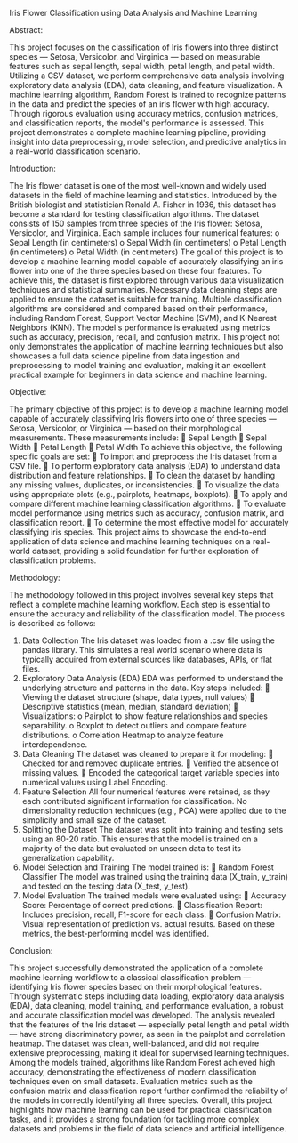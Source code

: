 Iris Flower Classification 
using Data Analysis and Machine Learning 

Abstract:

This project focuses on the classification of Iris flowers into three distinct species — Setosa, 
Versicolor, and Virginica — based on measurable features such as sepal length, sepal width, 
petal length, and petal width. Utilizing a CSV dataset, we perform comprehensive data analysis 
involving exploratory data analysis (EDA), data cleaning, and feature visualization. A machine 
learning algorithm, Random Forest is trained to recognize patterns in the data and predict the 
species of an iris flower with high accuracy. Through rigorous evaluation using accuracy 
metrics, confusion matrices, and classification reports, the model's performance is assessed. 
This project demonstrates a complete machine learning pipeline, providing insight into data 
preprocessing, model selection, and predictive analytics in a real-world classification scenario.

Introduction:

The Iris flower dataset is one of the most well-known and widely used datasets in the field of 
machine learning and statistics. Introduced by the British biologist and statistician Ronald A. 
Fisher in 1936, this dataset has become a standard for testing classification algorithms. 
The dataset consists of 150 samples from three species of the Iris flower: Setosa, Versicolor, 
and Virginica. Each sample includes four numerical features: 
o Sepal Length (in centimeters) 
o Sepal Width (in centimeters) 
o Petal Length (in centimeters) 
o Petal Width (in centimeters) 
The goal of this project is to develop a machine learning model capable of accurately 
classifying an iris flower into one of the three species based on these four features. To achieve 
this, the dataset is first explored through various data visualization techniques and statistical 
summaries. Necessary data cleaning steps are applied to ensure the dataset is suitable for 
training. 
Multiple classification algorithms are considered and compared based on their performance, 
including Random Forest, Support Vector Machine (SVM), and K-Nearest Neighbors (KNN). 
The model's performance is evaluated using metrics such as accuracy, precision, recall, and 
confusion matrix. 
This project not only demonstrates the application of machine learning techniques but also 
showcases a full data science pipeline from data ingestion and preprocessing to model training 
and evaluation, making it an excellent practical example for beginners in data science and 
machine learning.

Objective:

The primary objective of this project is to develop a machine learning model capable of 
accurately classifying Iris flowers into one of three species — Setosa, Versicolor, or Virginica 
— based on their morphological measurements. These measurements include: 
 Sepal Length 
 Sepal Width 
 Petal Length 
 Petal Width 
To achieve this objective, the following specific goals are set: 
 To import and preprocess the Iris dataset from a CSV file. 
 To perform exploratory data analysis (EDA) to understand data distribution and feature 
relationships. 
 To clean the dataset by handling any missing values, duplicates, or inconsistencies. 
 To visualize the data using appropriate plots (e.g., pairplots, heatmaps, boxplots). 
 To apply and compare different machine learning classification algorithms. 
 To evaluate model performance using metrics such as accuracy, confusion matrix, and 
classification report. 
 To determine the most effective model for accurately classifying iris species. 
This project aims to showcase the end-to-end application of data science and machine learning 
techniques on a real-world dataset, providing a solid foundation for further exploration of 
classification problems. 

Methodology:

The methodology followed in this project involves several key steps that reflect a complete 
machine learning workflow. Each step is essential to ensure the accuracy and reliability of the 
classification model. The process is described as follows: 
1. Data Collection 
The Iris dataset was loaded from a .csv file using the pandas library. This simulates a real
world scenario where data is typically acquired from external sources like databases, APIs, or 
flat files. 
2. Exploratory Data Analysis (EDA) 
EDA was performed to understand the underlying structure and patterns in the data. Key steps 
included: 
 Viewing the dataset structure (shape, data types, null values) 
 Descriptive statistics (mean, median, standard deviation) 
 Visualizations: 
o Pairplot to show feature relationships and species separability. 
o Boxplot to detect outliers and compare feature distributions. 
o Correlation Heatmap to analyze feature interdependence. 
3. Data Cleaning 
The dataset was cleaned to prepare it for modeling: 
 Checked for and removed duplicate entries. 
 Verified the absence of missing values. 
 Encoded the categorical target variable species into numerical values using Label 
Encoding. 
4. Feature Selection 
All four numerical features were retained, as they each contributed significant information for 
classification. No dimensionality reduction techniques (e.g., PCA) were applied due to the 
simplicity and small size of the dataset. 
5. Splitting the Dataset 
The dataset was split into training and testing sets using an 80-20 ratio. This ensures that the 
model is trained on a majority of the data but evaluated on unseen data to test its generalization 
capability. 
6. Model Selection and Training 
The model trained is: 
 Random Forest Classifier
The model was trained using the training data (X_train, y_train) and tested on the testing 
data (X_test, y_test). 
7. Model Evaluation 
The trained models were evaluated using: 
 Accuracy Score: Percentage of correct predictions. 
 Classification Report: Includes precision, recall, F1-score for each class. 
 Confusion Matrix: Visual representation of prediction vs. actual results. 
Based on these metrics, the best-performing model was identified.

Conclusion:

This project successfully demonstrated the application of a complete machine learning 
workflow to a classical classification problem — identifying Iris flower species based on their 
morphological features. Through systematic steps including data loading, exploratory data 
analysis (EDA), data cleaning, model training, and performance evaluation, a robust and 
accurate classification model was developed. 
The analysis revealed that the features of the Iris dataset — especially petal length and petal 
width — have strong discriminatory power, as seen in the pairplot and correlation heatmap. 
The dataset was clean, well-balanced, and did not require extensive preprocessing, making it 
ideal for supervised learning techniques. 
Among the models trained, algorithms like Random Forest achieved high accuracy, 
demonstrating the effectiveness of modern classification techniques even on small datasets. 
Evaluation metrics such as the confusion matrix and classification report further confirmed the 
reliability of the models in correctly identifying all three species. 
Overall, this project highlights how machine learning can be used for practical classification 
tasks, and it provides a strong foundation for tackling more complex datasets and problems in 
the field of data science and artificial intelligence.
